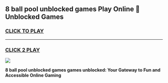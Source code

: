 
## 8 ball pool unblocked games Play Online 👋 Unblocked Games
<h3>
<a href="https://premium.freeplayer.one?title=8_ball_pool_unblocked_games&ref=19F">CLICK TO PLAY</a></h3>
<hr>

<h3>
<a href="https://premium.freeplayer.one?title=8_ball_pool_unblocked_games&ref=19F">CLICK 2 PLAY</a>
  
</h3>

<a href="https://premium.freeplayer.one?title=8_ball_pool_unblocked_games&ref=19F"><img src="https://clearcache.store/games.png"></a>


**8 ball pool unblocked games games unblocked: Your Gateway to Fun and Accessible Online Gaming**
